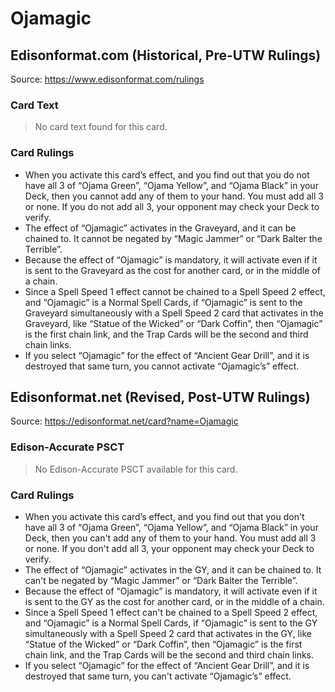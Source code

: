 # Ojamagic

## Edisonformat.com (Historical, Pre-UTW Rulings)

Source: https://www.edisonformat.com/rulings

### Card Text

> No card text found for this card.

### Card Rulings

*   When you activate this card’s effect, and you find out that you do not have all 3 of “Ojama Green”, “Ojama Yellow”, and “Ojama Black” in your Deck, then you cannot add any of them to your hand. You must add all 3 or none. If you do not add all 3, your opponent may check your Deck to verify.
*   The effect of “Ojamagic” activates in the Graveyard, and it can be chained to. It cannot be negated by “Magic Jammer” or “Dark Balter the Terrible”.
*   Because the effect of “Ojamagic” is mandatory, it will activate even if it is sent to the Graveyard as the cost for another card, or in the middle of a chain.
*   Since a Spell Speed 1 effect cannot be chained to a Spell Speed 2 effect, and “Ojamagic” is a Normal Spell Cards, if “Ojamagic” is sent to the Graveyard simultaneously with a Spell Speed 2 card that activates in the Graveyard, like “Statue of the Wicked” or “Dark Coffin”, then “Ojamagic” is the first chain link, and the Trap Cards will be the second and third chain links.
*   If you select “Ojamagic” for the effect of “Ancient Gear Drill”, and it is destroyed that same turn, you cannot activate “Ojamagic’s” effect.

## Edisonformat.net (Revised, Post-UTW Rulings)

Source: https://edisonformat.net/card?name=Ojamagic

### Edison-Accurate PSCT

> No Edison-Accurate PSCT available for this card.

### Card Rulings

*   When you activate this card’s effect, and you find out that you don't have all 3 of “Ojama Green”, “Ojama Yellow”, and “Ojama Black” in your Deck, then you can't add any of them to your hand. You must add all 3 or none. If you don't add all 3, your opponent may check your Deck to verify.
*   The effect of “Ojamagic” activates in the GY, and it can be chained to. It can't be negated by “Magic Jammer” or “Dark Balter the Terrible”.
*   Because the effect of “Ojamagic” is mandatory, it will activate even if it is sent to the GY as the cost for another card, or in the middle of a chain.
*   Since a Spell Speed 1 effect can't be chained to a Spell Speed 2 effect, and “Ojamagic” is a Normal Spell Cards, if “Ojamagic” is sent to the GY simultaneously with a Spell Speed 2 card that activates in the GY, like “Statue of the Wicked” or “Dark Coffin”, then “Ojamagic” is the first chain link, and the Trap Cards will be the second and third chain links.
*   If you select “Ojamagic” for the effect of “Ancient Gear Drill”, and it is destroyed that same turn, you can't activate “Ojamagic’s” effect.
            